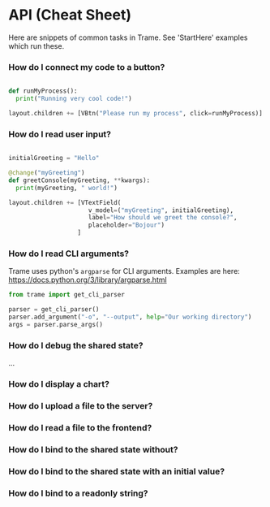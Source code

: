 # API (Cheat Sheet)
Here are snippets of common tasks in Trame. See 'StartHere' examples which run these. 

### How do I connect my code to a button?
```python

def runMyProcess():
  print("Running very cool code!")

layout.children += [VBtn("Please run my process", click=runMyProcess)]

```
### How do I read user input?
```python

initialGreeting = "Hello"

@change("myGreeting")
def greetConsole(myGreeting, **kwargs):
  print(myGreeting, " world!")

layout.children += [VTextField(
                      v_model=("myGreeting", initialGreeting),
                      label="How should we greet the console?",
                      placeholder="Bojour")
                   ]
```
### How do I read CLI arguments?
Trame uses python's `argparse` for CLI arguments. Examples are here: https://docs.python.org/3/library/argparse.html
```python
from trame import get_cli_parser

parser = get_cli_parser()
parser.add_argument("-o", "--output", help="Our working directory")
args = parser.parse_args()
```

### How do I debug the shared state?
...

### How do I display a chart?

### How do I upload a file to the server?

### How do I read a file to the frontend?


### How do I bind to the shared state without?
### How do I bind to the shared state with an initial value?
### How do I bind to a readonly string?
